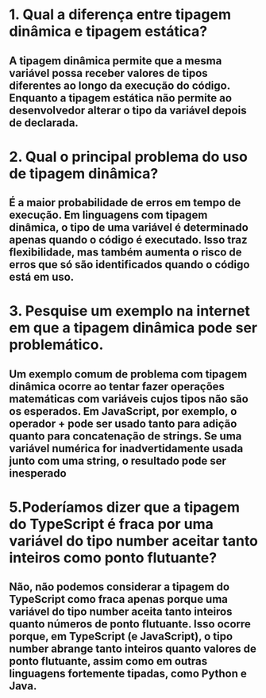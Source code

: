 # 1. Qual a diferença entre tipagem dinâmica e tipagem estática?
## A tipagem dinâmica permite que a mesma variável possa receber valores de tipos diferentes ao longo da execução do código. Enquanto a tipagem estática não permite ao desenvolvedor alterar o tipo da variável depois de declarada.

# 2. Qual o principal problema do uso de tipagem dinâmica?
## É a maior probabilidade de erros em tempo de execução. Em linguagens com tipagem dinâmica, o tipo de uma variável é determinado apenas quando o código é executado. Isso traz flexibilidade, mas também aumenta o risco de erros que só são identificados quando o código está em uso. 

# 3. Pesquise um exemplo na internet em que a tipagem dinâmica pode ser problemático.
## Um exemplo comum de problema com tipagem dinâmica ocorre ao tentar fazer operações matemáticas com variáveis cujos tipos não são os esperados. Em JavaScript, por exemplo, o operador + pode ser usado tanto para adição quanto para concatenação de strings. Se uma variável numérica for inadvertidamente usada junto com uma string, o resultado pode ser inesperado

# 5.Poderíamos dizer que a tipagem do TypeScript é fraca por uma variável do tipo number aceitar tanto inteiros como ponto flutuante?
## Não, não podemos considerar a tipagem do TypeScript como fraca apenas porque uma variável do tipo number aceita tanto inteiros quanto números de ponto flutuante. Isso ocorre porque, em TypeScript (e JavaScript), o tipo number abrange tanto inteiros quanto valores de ponto flutuante, assim como em outras linguagens fortemente tipadas, como Python e Java.